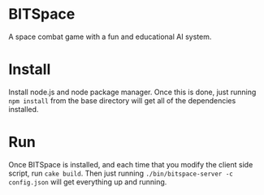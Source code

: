 # BITSpace

A space combat game with a fun and educational AI system.

# Install

Install node.js and node package manager.  Once this is done, just running <code>npm install</code> from the base directory will get all of the dependencies installed.

# Run

Once BITSpace is installed, and each time that you modify the client side script, run <code>cake build</code>.  Then just running <code>./bin/bitspace-server -c config.json</code> will get everything up and running.
